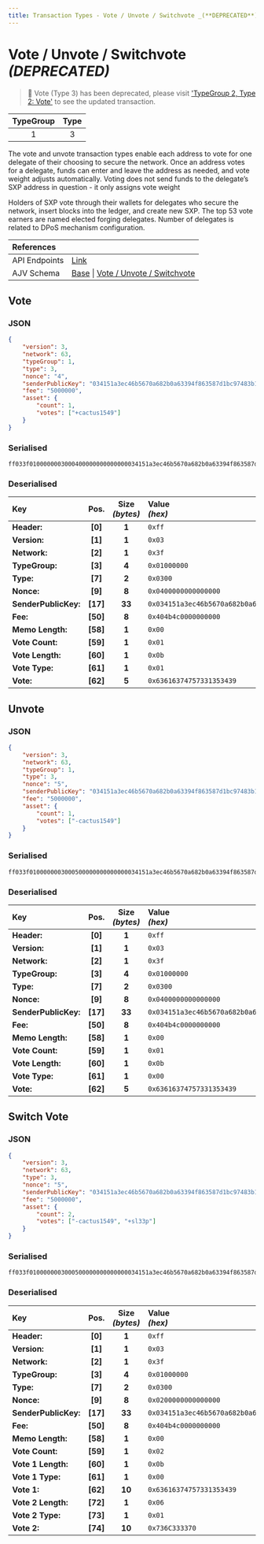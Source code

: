 ```yaml
---
title: Transaction Types - Vote / Unvote / Switchvote _(**DEPRECATED**)_
---
```


# Vote / Unvote / Switchvote _(**DEPRECATED**)_

> 🛑 Vote (Type 3) has been deprecated, please visit ['TypeGroup 2, Type 2: Vote'](/docs/core/transactions/types/vote) to see the updated transaction.

| TypeGroup | Type  |
| :-------: | :---: |
|     1     |   3   |

The vote and unvote transaction types enable each address to vote for one delegate of their choosing to secure the network. Once an address votes for a delegate, funds can enter and leave the address as needed, and vote weight adjusts automatically. Voting does not send funds to the delegate’s SXP address in question - it only assigns vote weight

Holders of SXP vote through their wallets for delegates who secure the network, insert blocks into the ledger, and create new SXP. The top 53 vote earners are named elected forging delegates. Number of delegates is related to DPoS mechanism configuration.

| References    |                                                                                                                                                                                                                                                                                                                                        |
| :------------ | :------------------------------------------------------------------------------------------------------------------------------------------------------------------------------------------------------------------------------------------------------------------------------------------------------------------------------------- |
| API Endpoints | [Link](/docs/api/public-rest-api/endpoints/transactions)                                                                                                                                                                                                                                                                               |
| AJV Schema    | [Base](https://github.com/Solar-network/core/blob/0c03aaf1feebb77bd33117110c358636bf14d9c0/packages/crypto/src/transactions/types/schemas.ts#L17-L46) \| [Vote / Unvote / Switchvote](https://github.com/Solar-network/core/blob/0c03aaf1feebb77bd33117110c358636bf14d9c0/packages/crypto/src/transactions/types/schemas.ts#L126-L148) |

## Vote

### JSON

```json
{
    "version": 3,
    "network": 63,
    "typeGroup": 1,
    "type": 3,
    "nonce": "4",
    "senderPublicKey": "034151a3ec46b5670a682b0a63394f863587d1bc97483b1b6c70eb58e7f0aed192",
    "fee": "5000000",
    "asset": {
        "count": 1,
        "votes": ["+cactus1549"]
    }
}
```

### Serialised

```shell
ff033f0100000003000400000000000000034151a3ec46b5670a682b0a63394f863587d1bc97483b1b6c70eb58e7f0aed192404b4c000000000000010b0163616374757331353439
```

### Deserialised

| Key                  |   Pos.   | Size<br/>_(bytes)_ | Value<br/>_(hex)_                                                      |
| :------------------- | :------: | :----------------: | :--------------------------------------------------------------------- |
| **Header:**          | **[0]**  |       **1**        | `0xff`                                                                 |
| **Version:**         | **[1]**  |       **1**        | `0x03`                                                                 |
| **Network:**         | **[2]**  |       **1**        | `0x3f`                                                                 |
| **TypeGroup:**       | **[3]**  |       **4**        | `0x01000000`                                                           |
| **Type:**            | **[7]**  |       **2**        | `0x0300`                                                               |
| **Nonce:**           | **[9]**  |       **8**        | `0x0400000000000000`                                                   |
| **SenderPublicKey:** | **[17]** |       **33**       | `0x034151a3ec46b5670a682b0a63394f863587d1bc97483b1b6c70eb58e7f0aed192` |
| **Fee:**             | **[50]** |       **8**        | `0x404b4c0000000000`                                                   |
| **Memo Length:**     | **[58]** |       **1**        | `0x00`                                                                 |
| **Vote Count:**      | **[59]** |       **1**        | `0x01`                                                                 |
| **Vote Length:**     | **[60]** |       **1**        | `0x0b`                                                                 |
| **Vote Type:**       | **[61]** |       **1**        | `0x01`                                                                 |
| **Vote:**            | **[62]** |       **5**        | `0x63616374757331353439`                                               |

## Unvote

### JSON

```json
{
    "version": 3,
    "network": 63,
    "typeGroup": 1,
    "type": 3,
    "nonce": "5",
    "senderPublicKey": "034151a3ec46b5670a682b0a63394f863587d1bc97483b1b6c70eb58e7f0aed192",
    "fee": "5000000",
    "asset": {
        "count": 1,
        "votes": ["-cactus1549"]
    }
}
```

### Serialised

```shell
ff033f0100000003000500000000000000034151a3ec46b5670a682b0a63394f863587d1bc97483b1b6c70eb58e7f0aed192404b4c000000000000010b0063616374757331353439
```

### Deserialised

| Key                  |   Pos.   | Size<br/>_(bytes)_ | Value<br/>_(hex)_                                                      |
| :------------------- | :------: | :----------------: | :--------------------------------------------------------------------- |
| **Header:**          | **[0]**  |       **1**        | `0xff`                                                                 |
| **Version:**         | **[1]**  |       **1**        | `0x03`                                                                 |
| **Network:**         | **[2]**  |       **1**        | `0x3f`                                                                 |
| **TypeGroup:**       | **[3]**  |       **4**        | `0x01000000`                                                           |
| **Type:**            | **[7]**  |       **2**        | `0x0300`                                                               |
| **Nonce:**           | **[9]**  |       **8**        | `0x0400000000000000`                                                   |
| **SenderPublicKey:** | **[17]** |       **33**       | `0x034151a3ec46b5670a682b0a63394f863587d1bc97483b1b6c70eb58e7f0aed192` |
| **Fee:**             | **[50]** |       **8**        | `0x404b4c0000000000`                                                   |
| **Memo Length:**     | **[58]** |       **1**        | `0x00`                                                                 |
| **Vote Count:**      | **[59]** |       **1**        | `0x01`                                                                 |
| **Vote Length:**     | **[60]** |       **1**        | `0x0b`                                                                 |
| **Vote Type:**       | **[61]** |       **1**        | `0x00`                                                                 |
| **Vote:**            | **[62]** |       **5**        | `0x63616374757331353439`                                               |

## Switch Vote

### JSON

```json
{
    "version": 3,
    "network": 63,
    "type": 3,
    "nonce": "5",
    "senderPublicKey": "034151a3ec46b5670a682b0a63394f863587d1bc97483b1b6c70eb58e7f0aed192",
    "fee": "5000000",
    "asset": {
        "count": 2,
        "votes": ["-cactus1549", "+sl33p"]
    }
}
```

### Serialised

```shell
ff033f0100000003000500000000000000034151a3ec46b5670a682b0a63394f863587d1bc97483b1b6c70eb58e7f0aed192404b4c000000000000020b00636163747573313534390601736c333370
```

### Deserialised

| Key                  |   Pos.   | Size<br/>_(bytes)_ | Value<br/>_(hex)_                                                      |
| :------------------- | :------: | :----------------: | :--------------------------------------------------------------------- |
| **Header:**          | **[0]**  |       **1**        | `0xff`                                                                 |
| **Version:**         | **[1]**  |       **1**        | `0x03`                                                                 |
| **Network:**         | **[2]**  |       **1**        | `0x3f`                                                                 |
| **TypeGroup:**       | **[3]**  |       **4**        | `0x01000000`                                                           |
| **Type:**            | **[7]**  |       **2**        | `0x0300`                                                               |
| **Nonce:**           | **[9]**  |       **8**        | `0x0200000000000000`                                                   |
| **SenderPublicKey:** | **[17]** |       **33**       | `0x034151a3ec46b5670a682b0a63394f863587d1bc97483b1b6c70eb58e7f0aed192` |
| **Fee:**             | **[50]** |       **8**        | `0x404b4c0000000000`                                                   |
| **Memo Length:**     | **[58]** |       **1**        | `0x00`                                                                 |
| **Vote Count:**      | **[59]** |       **1**        | `0x02`                                                                 |
| **Vote 1 Length:**   | **[60]** |       **1**        | `0x0b`                                                                 |
| **Vote 1 Type:**     | **[61]** |       **1**        | `0x00`                                                                 |
| **Vote 1:**          | **[62]** |       **10**       | `0x63616374757331353439`                                               |
| **Vote 2 Length:**   | **[72]** |       **1**        | `0x06`                                                                 |
| **Vote 2 Type:**     | **[73]** |       **1**        | `0x01`                                                                 |
| **Vote 2:**          | **[74]** |       **10**       | `0x736C333370`                                                         |
